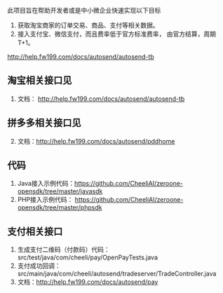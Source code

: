此项目旨在帮助开发者或是中小微企业快速实现以下目标
1. 获取淘宝商家的订单交易、商品、支付等相关数据。
2. 接入支付宝、微信支付，而且费率低于官方标准费率， 由官方结算，周期T+1。 



http://help.fw199.com/docs/autosend/autosend-tb


## 淘宝相关接口见
 
1. 文档： http://help.fw199.com/docs/autosend/autosend-tb

## 拼多多相关接口见
 
2. 文档：http://help.fw199.com/docs/autosend/pddhome

## 代码
1. Java接入示例代码：https://github.com/CheeliAI/zeroone-opensdk/tree/master/javasdk
2. PHP接入示例代码： https://github.com/CheeliAI/zeroone-opensdk/tree/master/phpsdk

## 支付相关接口

1. 生成支付二维码（付款码）代码： src/test/java/com/cheeli/pay/OpenPayTests.java
2. 支付成功回调： src/main/java/com/cheeli/autosend/tradeserver/TradeController.java
3. 文档：http://help.fw199.com/docs/autosend/pay
